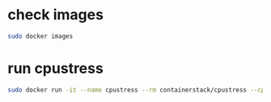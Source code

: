 # check images
```bash
sudo docker images
```

# run cpustress
```bash
sudo docker run -it --name cpustress --rm containerstack/cpustress --cpu 2 --timeout 30s --metrics-brief
```